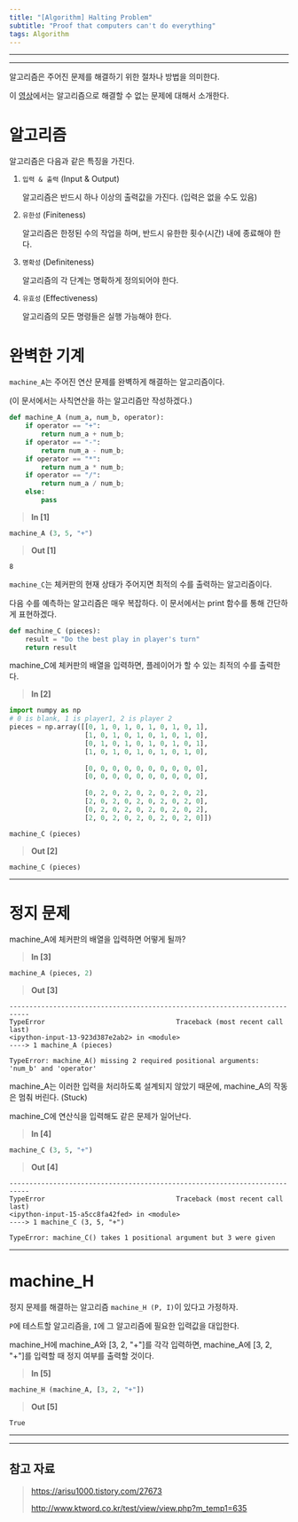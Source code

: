 ```yaml
---
title: "[Algorithm] Halting Problem"
subtitle: "Proof that computers can't do everything"
tags: Algorithm
---
```








---









---





알고리즘은 주어진 문제를 해결하기 위한 절차나 방법을 의미한다.

이 [영상](https://www.youtube.com/watch?v=92WHN-pAFCs&ab_channel=udiprod)에서는 알고리즘으로 해결할 수 없는 문제에 대해서 소개한다.



# 알고리즘

알고리즘은 다음과 같은 특징을 가진다.

1. `입력 & 출력` (Input & Output)

   알고리즘은 반드시 하나 이상의 출력값을 가진다. (입력은 없을 수도 있음)

1. `유한성` (Finiteness)

   알고리즘은 한정된 수의 작업을 하며, 반드시 유한한 횟수(시간) 내에 종료해야 한다.

3. `명확성` (Definiteness)

   알고리즘의 각 단계는 명확하게 정의되어야 한다.

4. `유효성` (Effectiveness)

   알고리즘의 모든 명령들은 실행 가능해야 한다.







# 완벽한 기계

`machine_A`는 주어진 연산 문제를 완벽하게 해결하는 알고리즘이다. 

(이 문서에서는 사칙연산을 하는 알고리즘만 작성하겠다.)

```python
def machine_A (num_a, num_b, operator):
    if operator == "+":
        return num_a + num_b;
    if operator == "-":
        return num_a - num_b;
    if operator == "*":
        return num_a * num_b;
    if operator == "/":
        return num_a / num_b;
    else:
        pass
```

> **In [1]**


```python
machine_A (3, 5, "+")
```

> **Out [1]**


    8



`machine_C`는 체커판의 현재 상태가 주어지면 최적의 수를 출력하는 알고리즘이다.

다음 수를 예측하는 알고리즘은 매우 복잡하다. 이 문서에서는 print 함수를 통해 간단하게 표현하겠다.


```python
def machine_C (pieces):
    result = "Do the best play in player's turn"
    return result
```

machine_C에 체커판의 배열을 입력하면, 플레이어가 할 수 있는 최적의 수를 출력한다.

> **In [2]**


```python
import numpy as np
# 0 is blank, 1 is player1, 2 is player 2
pieces = np.array([[0, 1, 0, 1, 0, 1, 0, 1, 0, 1],
                   [1, 0, 1, 0, 1, 0, 1, 0, 1, 0],
                   [0, 1, 0, 1, 0, 1, 0, 1, 0, 1],
                   [1, 0, 1, 0, 1, 0, 1, 0, 1, 0],
                  
                   [0, 0, 0, 0, 0, 0, 0, 0, 0, 0],
                   [0, 0, 0, 0, 0, 0, 0, 0, 0, 0],
                  
                   [0, 2, 0, 2, 0, 2, 0, 2, 0, 2],
                   [2, 0, 2, 0, 2, 0, 2, 0, 2, 0],
                   [0, 2, 0, 2, 0, 2, 0, 2, 0, 2],
                   [2, 0, 2, 0, 2, 0, 2, 0, 2, 0]])

machine_C (pieces)
```

> **Out [2]**

    machine_C (pieces)

---





# 정지 문제

machine_A에 체커판의 배열을 입력하면 어떻게 될까?

> **In [3]**

```python
machine_A (pieces, 2)
```

> **Out [3]**


    ---------------------------------------------------------------------------
    TypeError                                 Traceback (most recent call last)
    <ipython-input-13-923d387e2ab2> in <module>
    ----> 1 machine_A (pieces)
    
    TypeError: machine_A() missing 2 required positional arguments: 'num_b' and 'operator'

machine_A는 이러한 입력을 처리하도록 설계되지 않았기 때문에, machine_A의 작동은 멈춰 버린다. (Stuck)

machine_C에 연산식을 입력해도 같은 문제가 일어난다.



> **In [4]**

```python
machine_C (3, 5, "+")
```

> **Out [4]**


    ---------------------------------------------------------------------------
    TypeError                                 Traceback (most recent call last)
    <ipython-input-15-a5cc8fa42fed> in <module>
    ----> 1 machine_C (3, 5, "+")
    
    TypeError: machine_C() takes 1 positional argument but 3 were given

---





# machine_H

정지 문제를 해결하는 알고리즘 `machine_H (P, I)`이 있다고 가정하자.

`P`에 테스트할 알고리즘을, `I`에 그 알고리즘에 필요한 입력값을 대입한다.

machine_H에 machine_A와 [3, 2, "+"]를 각각 입력하면, machine_A에 [3, 2, "+"]를 입력할 때 정지 여부를 출력할 것이다.

> **In [5]**

```python
machine_H (machine_A, [3, 2, "+"])
```

> **Out [5]**

```
True
```



---















---

## 참고 자료

> https://arisu1000.tistory.com/27673
>
> http://www.ktword.co.kr/test/view/view.php?m_temp1=635

